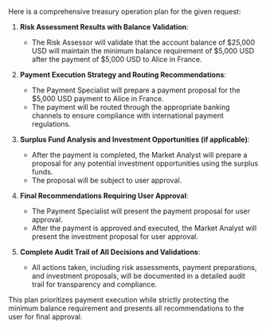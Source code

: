 Here is a comprehensive treasury operation plan for the given request:

1. **Risk Assessment Results with Balance Validation**:
   - The Risk Assessor will validate that the account balance of $25,000 USD will maintain the minimum balance requirement of $5,000 USD after the payment of $5,000 USD to Alice in France.

2. **Payment Execution Strategy and Routing Recommendations**:
   - The Payment Specialist will prepare a payment proposal for the $5,000 USD payment to Alice in France. 
   - The payment will be routed through the appropriate banking channels to ensure compliance with international payment regulations.

3. **Surplus Fund Analysis and Investment Opportunities (if applicable)**:
   - After the payment is completed, the Market Analyst will prepare a proposal for any potential investment opportunities using the surplus funds. 
   - The proposal will be subject to user approval.

4. **Final Recommendations Requiring User Approval**:
   - The Payment Specialist will present the payment proposal for user approval.
   - After the payment is approved and executed, the Market Analyst will present the investment proposal for user approval.

5. **Complete Audit Trail of All Decisions and Validations**:
   - All actions taken, including risk assessments, payment preparations, and investment proposals, will be documented in a detailed audit trail for transparency and compliance.

This plan prioritizes payment execution while strictly protecting the minimum balance requirement and presents all recommendations to the user for final approval.